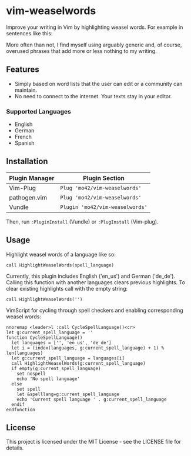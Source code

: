 # vim-weaselwords

Improve your writing in Vim by highlighting weasel words. For example in
sentences like this:

More often than not, I find myself using arguably generic and, of course,
overused phrases that add more or less nothing to my writing.

## Features

- Simply based on word lists that the user can edit or a community can maintain.
- No need to connect to the internet. Your texts stay in your editor.

### Supported Languages
- English
- German
- French
- Spanish

## Installation

| Plugin Manager | Plugin Section |
| --- | --- |
|Vim-Plug | `Plug 'mo42/vim-weaselwords'` |
|pathogen.vim| `Plug 'mo42/vim-weaselwords'` |
|Vundle | `Plugin 'mo42/vim-weaselwords'` |

Then, run `:PluginInstall` (Vundle) or `:PlugInstall` (Vim-plug).

## Usage

Highlight weasel words of a language like so:

`call HighlightWeaselWords(spell_language)`

Currently, this plugin includes English ('en_us') and German ('de_de').
Calling this function with another languages clears previous highlights. To
clear existing highlights call with the empty string:

`call HighlightWeaselWords('')`

VimScript for cycling through spell checkers and enabling corresponding weasel
words:

```vim
nnoremap <leader>l :call CycleSpellLanguage()<cr>
let g:current_spell_language = ''
function CycleSpellLanguage()
  let languages = ['', 'en_us', 'de_de']
  let i = (index(languages, g:current_spell_language) + 1) % len(languages)
  let g:current_spell_language = languages[i]
  call HighlightWeaselWords(g:current_spell_language)
  if empty(g:current_spell_language)
    set nospell
    echo 'No spell language'
  else
    set spell
    let &spelllang=g:current_spell_language
    echo 'Current spell language ' . g:current_spell_language
  endif
endfunction
```

## License

This project is licensed under the MIT License - see the LICENSE file for details.
